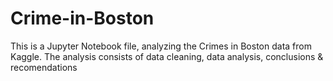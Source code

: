 # Crime-in-Boston
This is a Jupyter Notebook file, analyzing the Crimes in Boston data from Kaggle. The analysis consists of data cleaning, data analysis, conclusions &amp; recomendations
